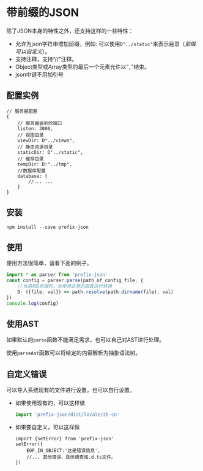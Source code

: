 # 带前缀的JSON

除了JSON本身的特性之外，还支持这样的一些特性：
* 允许为json字符串增加前缀，例如: 可以使用`D"../static"`来表示目录（*前缀可以自定义*）。
* 支持注释，支持“//”注释。
* Object类型或Array类型的最后一个元素允许以“`,`”结束。
* json中键不用加引号

## 配置实例
```
// 服务器配置
{
    // 服务器监听的端口
    listen: 3000,
    // 视图目录
    viewDir: D"../views",
    // 静态资源目录
    staticDir: D"../static",
    // 缓存目录
    tempDir: D:"../tmp",
    //数据库配置
    database: {
        //... ...
    }
}
```

## 安装
```
npm install --save prefix-json
```

## 使用
使用方法很简单，请看下面的例子。
```typescript
import * as parser from 'prefix-json'
const config = parser.parse(path_of_config_file, {
    //当遇到D前缀时，会使用这里的函数进行转换
    D: ({file, val}) => path.resolve(path.dirname(file), val)
})
console.log(config)
```

## 使用AST
如果默认的`parse`函数不能满足需求，也可以自己对AST进行处理。

使用`parseAst`函数可以将给定的内容解析为抽象语法树。

## 自定义错误
可以导入系统现有的文件进行设置，也可以自行设置。

* 如果使用现有的，可以这样做
	```typescript
	import 'prefix-json/dist/locale/zh-cn'
	```
* 如果要自定义，可以这样做
	```
	import {setError} from 'prefix-json'
	setError({
		EOF_IN_OBJECT:'这是错误信息',
		//... 其他错误，具体请查阅.d.ts文件。
	})
	```